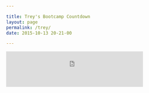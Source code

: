 ```yaml
---

title: Trey's Bootcamp Countdown
layout: page
permalink: /trey/
date: 2015-10-13 20-21-00

---
```



<div>
    <iframe src="http://free.timeanddate.com/countdown/i4w3myzt/n179/cf12/cm0/cu4/ct5/cs0/ca0/co1/cr0/ss0/cac000/cpc000/pcfff/tcfff/fs200/szw320/szh135/tatTrey%20Comes%20Home%20In/tac000/tptTime%20since%20Event%20started%20in/tpc000/iso2016-01-06T00:00:00" allowTransparency="true" frameborder="0" width="373" height="97"></iframe>

</div>
